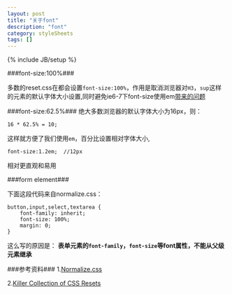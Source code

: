 ```yaml
---
layout: post
title: "关于font"
description: "font"
category: styleSheets
tags: []
---
```

{% include JB/setup %}


###font-size:100%###

多数的reset.css在都会设置`font-size:100%`，作用是取消浏览器对`H3`，`sup`这样的元素的默认字体大小设置,同时避免ie6-7下font-size使用em[带来的问题
](http://css-discuss.incutio.com/wiki/Internet_Explorer_Win_Bugs#IE_Font_Sizing_Bugs)

###font-size:62.5%###
绝大多数浏览器的默认字体大小为16px，则：

	16 * 62.5% = 10;
	
这样就方便了我们使用`em`，百分比设置相对字体大小,

	font-size:1.2em;  //12px
	
相对更直观和易用


###form element###

下面这段代码来自normalize.css：

	button,input,select,textarea {
    	font-family: inherit; 
    	font-size: 100%; 
    	margin: 0; 
	}
这么写的原因是：
**表单元素的`font-family`，`font-size`等font属性，不能从父级元素继承**

###参考资料###
1.[Normalize.css](http://necolas.github.io/normalize.css/)

2.[Killer Collection of CSS Resets](http://perishablepress.com/a-killer-collection-of-global-css-reset-styles/)
	




